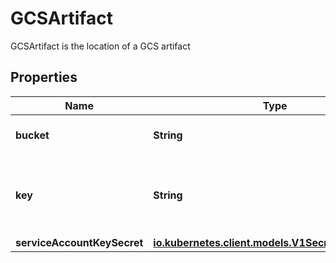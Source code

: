 

# GCSArtifact

GCSArtifact is the location of a GCS artifact
## Properties

Name | Type | Description | Notes
------------ | ------------- | ------------- | -------------
**bucket** | **String** | Bucket is the name of the bucket | 
**key** | **String** | Key is the path in the bucket where the artifact resides | 
**serviceAccountKeySecret** | [**io.kubernetes.client.models.V1SecretKeySelector**](io.kubernetes.client.models.V1SecretKeySelector.md) |  |  [optional]



